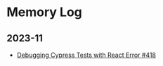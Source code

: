 # Memory Log

## 2023-11

- [Debugging Cypress Tests with React Error #418](./logged_memories/MRTMLY-001-cypress-react-error-418.md)

